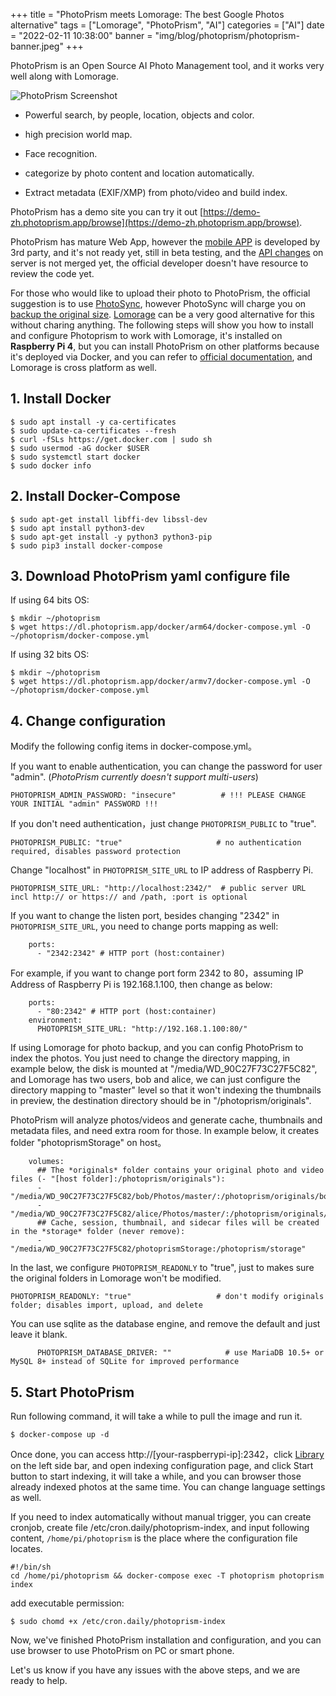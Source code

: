 +++
title = "PhotoPrism meets Lomorage: The best Google Photos alternative"
tags = ["Lomorage", "PhotoPrism", "AI"]
categories = ["AI"]
date = "2022-02-11 10:38:00"
banner = "img/blog/photoprism/photoprism-banner.jpeg"
+++

PhotoPrism is an Open Source AI Photo Management tool, and it works very well along with Lomorage.

<!--more-->

![PhotoPrism Screenshot](https://camo.githubusercontent.com/5e03a87e47aad26ad7248b8b43eac6471fe96f7b655ac2e532697692753c3ff8/68747470733a2f2f646c2e70686f746f707269736d2e6170702f696d672f75692f6465736b746f702d3130303070782e6a7067)

- Powerful search, by people, location, objects and color.

- high precision world map.

- Face recognition.

- categorize by photo content and location automatically.

- Extract metadata (EXIF/XMP) from photo/video and build index.

PhotoPrism has a demo site you can try it out [https://demo-zh.photoprism.app/browse](https://demo-zh.photoprism.app/browse).

PhotoPrism has mature Web App, however the [mobile APP](https://github.com/thielepaul/photoprism-mobile) is developed by 3rd party, and it's not ready yet, still in beta testing, and the [API changes]((https://github.com/photoprism/photoprism/pull/995)) on server is not merged yet, the official developer doesn't have resource to review the code yet.

For those who would like to upload their photo to PhotoPrism, the official suggestion is to use [PhotoSync](https://www.photosync-app.com/home.html), however PhotoSync will charge you on [backup the original size](https://www.photosync-app.com/support/ios/answers/what-is-the-difference-between-photosync-pro-and-premium.html). [Lomorage](https://lomorage.com) can be a very good alternative for this without charing anything. The following steps will show you how to install and configure Photoprism to work with Lomorage, it's installed on **Raspberry Pi 4**, but you can install PhotoPrism on other platforms because it's deployed via Docker, and you can refer to [official documentation](https://docs.photoprism.app/getting-started/docker-compose/), and Lomorage is cross platform as well.

## 1. Install Docker

```
$ sudo apt install -y ca-certificates
$ sudo update-ca-certificates --fresh
$ curl -fSLs https://get.docker.com | sudo sh
$ sudo usermod -aG docker $USER
$ sudo systemctl start docker
$ sudo docker info
```

## 2. Install Docker-Compose

```
$ sudo apt-get install libffi-dev libssl-dev
$ sudo apt install python3-dev
$ sudo apt-get install -y python3 python3-pip
$ sudo pip3 install docker-compose
```

## 3. Download PhotoPrism yaml configure file

If using 64 bits OS:

```
$ mkdir ~/photoprism
$ wget https://dl.photoprism.app/docker/arm64/docker-compose.yml -O ~/photoprism/docker-compose.yml
```

If using 32 bits OS:

```
$ mkdir ~/photoprism
$ wget https://dl.photoprism.app/docker/armv7/docker-compose.yml -O ~/photoprism/docker-compose.yml
```

## 4. Change configuration

Modify the following config items in docker-compose.yml。

If you want to enable authentication, you can change the password for user "admin". (*PhotoPrism currently doesn't support multi-users*)

```
PHOTOPRISM_ADMIN_PASSWORD: "insecure"          # !!! PLEASE CHANGE YOUR INITIAL "admin" PASSWORD !!!
```

If you don't need authentication，just change `PHOTOPRISM_PUBLIC` to "true".

```
PHOTOPRISM_PUBLIC: "true"                     # no authentication required, disables password protection
```

Change "localhost" in `PHOTOPRISM_SITE_URL` to IP address of Raspberry Pi.

```
PHOTOPRISM_SITE_URL: "http://localhost:2342/"  # public server URL incl http:// or https:// and /path, :port is optional
```

If you want to change the listen port, besides changing "2342" in `PHOTOPRISM_SITE_URL`, you need to change ports mapping as well:

```
    ports:
      - "2342:2342" # HTTP port (host:container)
```

For example, if you want to change port form 2342 to 80，assuming IP Address of Raspberry Pi is 192.168.1.100, then change as below:

```
    ports:
      - "80:2342" # HTTP port (host:container)
    environment:
      PHOTOPRISM_SITE_URL: "http://192.168.1.100:80/"
```

If using Lomorage for photo backup, and you can config PhotoPrism to index the photos. You just need to change the directory mapping, in example below, the disk is mounted at "/media/WD_90C27F73C27F5C82", and Lomorage has two users, bob and alice, we can just configure the directory mapping to "master" level so that it won't indexing the thumbnails in preview, the destination directory should be in "/photoprism/originals".

PhotoPrism will analyze photos/videos and generate cache, thumbnails and metadata files, and need extra room for those. In example below, it creates folder "photoprismStorage" on host。

```
    volumes:
      ## The *originals* folder contains your original photo and video files (- "[host folder]:/photoprism/originals"):
      - "/media/WD_90C27F73C27F5C82/bob/Photos/master/:/photoprism/originals/bob"
      - "/media/WD_90C27F73C27F5C82/alice/Photos/master/:/photoprism/originals/alice"
      ## Cache, session, thumbnail, and sidecar files will be created in the *storage* folder (never remove):
      - "/media/WD_90C27F73C27F5C82/photoprismStorage:/photoprism/storage"
```

In the last, we configure `PHOTOPRISM_READONLY` to "true", just to makes sure the original folders in Lomorage won't be modified.

```
PHOTOPRISM_READONLY: "true"                   # don't modify originals folder; disables import, upload, and delete
```

You can use sqlite as the database engine, and remove the default and just leave it blank.

```
      PHOTOPRISM_DATABASE_DRIVER: ""            # use MariaDB 10.5+ or MySQL 8+ instead of SQLite for improved performance
```

## 5. Start PhotoPrism

Run following command, it will take a while to pull the image and run it.

```
$ docker-compose up -d
```

Once done, you can access http://[your-raspberrypi-ip]:2342，click [Library](https://demo.photoprism.app/library) on the left side bar, and open indexing configuration page, and click Start button to start indexing, it will take a while, and you can browser those already indexed photos at the same time. You can change language settings as well.

If you need to index automatically without manual trigger, you can create cronjob, create file /etc/cron.daily/photoprism-index, and input following content, `/home/pi/photoprism` is the place where the configuration file locates.

```
#!/bin/sh
cd /home/pi/photoprism && docker-compose exec -T photoprism photoprism index
```

add executable permission:

```
$ sudo chomd +x /etc/cron.daily/photoprism-index
```

Now, we've finished PhotoPrism installation and configuration, and you can use browser to use PhotoPrism on PC or smart phone.

Let's us know if you have any issues with the above steps, and we are ready to help.
